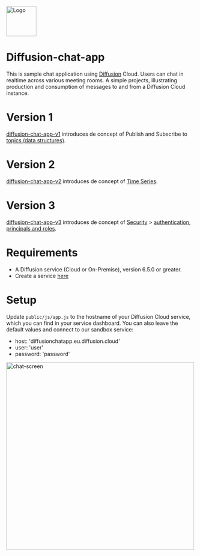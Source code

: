 <img src="https://www.pushtechnology.com/wp-content/themes/pushtechnology/img/diffusion-padding-bottom.png" height="80" title="Logo">

# Diffusion-chat-app

This is sample chat application using [Diffusion](https://www.pushtechnology.com/product-overview) Cloud.
Users can chat in realtime across various meeting rooms.
A simple projects, illustrating production and consumption of messages to and from a Diffusion Cloud instance.

# Version 1
[diffusion-chat-app-v1](https://github.com/pushtechnology/tutorials/tree/master/messaging/diffusion-chat-app-v1) introduces de concept of Publish and Subscribe to [topics (data structures)](https://docs.pushtechnology.com/docs/6.5.1/manual/html/introduction/overview/topics_data.html).

# Version 2
[diffusion-chat-app-v2](https://github.com/pushtechnology/tutorials/tree/master/messaging/diffusion-chat-app-v2) introduces de concept of [Time Series](https://docs.pushtechnology.com/docs/6.5.1/manual/html/designguide/data/topics/timeseries_topics.html).

# Version 3
[diffusion-chat-app-v3](https://github.com/pushtechnology/tutorials/tree/master/messaging/diffusion-chat-app-v3) introduces de concept of [Security](https://docs.pushtechnology.com/docs/6.5.1/manual/html/designguide/security/c_security.html) > [authentication, principals and roles](https://docs.pushtechnology.com/docs/6.5.1/manual/html/designguide/security/useraccess/atn_model.html).


# Requirements

* A Diffusion service (Cloud or On-Premise), version 6.5.0 or greater.
* Create a service [here](https://management.ad.diffusion.cloud/)

# Setup

Update `public/js/app.js` to the hostname of your Diffusion Cloud service, which you can find in your service dashboard.
You can also leave the default values and connect to our sandbox service:
* host: 'diffusionchatapp.eu.diffusion.cloud'
* user: 'user'
* password: 'password'

<img src="https://github.com/pushtechnology/tutorials/blob/master/messaging/chat-screen.png" height="500" title="chat-screen">
